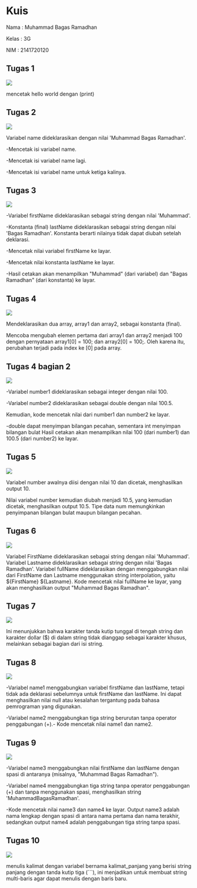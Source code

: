 
# Kuis

Nama : Muhammad Bagas Ramadhan

Kelas : 3G

NIM : 2141720120


## Tugas 1
![](ss/tugas1.png)

mencetak hello world dengan (print)

## Tugas 2
![](ss/tugas2.png)

Variabel name dideklarasikan dengan nilai 'Muhammad Bagas Ramadhan'.

-Mencetak isi variabel name.

-Mencetak isi variabel name lagi.

-Mencetak isi variabel name untuk ketiga kalinya.

## Tugas 3
![](ss/tugas3.png)

-Variabel firstName dideklarasikan sebagai string dengan nilai 'Muhammad'.

-Konstanta (final) lastName dideklarasikan sebagai string dengan nilai 'Bagas Ramadhan'. Konstanta berarti nilainya tidak dapat diubah setelah deklarasi.

-Mencetak nilai variabel firstName ke layar.

-Mencetak nilai konstanta lastName ke layar.

-Hasil cetakan akan menampilkan "Muhammad" (dari variabel) dan "Bagas Ramadhan" (dari konstanta) ke layar.

## Tugas 4
![](ss/tugas4.png) 

Mendeklarasikan dua array, array1 dan array2, sebagai konstanta (final).

Mencoba mengubah elemen pertama dari array1 dan array2 menjadi 100 dengan pernyataan array1[0] = 100; dan array2[0] = 100;.
Oleh karena itu, perubahan terjadi pada index ke [0] pada array.

## Tugas 4 bagian 2
![](ss/tugas4bagian2.png) 

-Variabel number1 dideklarasikan sebagai integer dengan nilai 100.

-Variabel number2 dideklarasikan sebagai double dengan nilai 100.5. 

Kemudian, kode mencetak nilai dari number1 dan number2 ke layar.

-double dapat menyimpan bilangan pecahan, sementara int menyimpan bilangan bulat
Hasil cetakan akan menampilkan nilai 100 (dari number1) dan 100.5 (dari number2) ke layar.

## Tugas 5
![](ss/tugas5.png) 

Variabel number awalnya diisi dengan nilai 10 dan dicetak, menghasilkan output 10.

Nilai variabel number kemudian diubah menjadi 10.5, yang kemudian dicetak, menghasilkan output 10.5. 
Tipe data num memungkinkan penyimpanan bilangan bulat maupun bilangan pecahan.

## Tugas 6
![](ss/tugas6.png) 

Variabel FirstName dideklarasikan sebagai string dengan nilai 'Muhammad'.
Variabel Lastname dideklarasikan sebagai string dengan nilai 'Bagas Ramadhan'.
Variabel fullName dideklarasikan dengan menggabungkan nilai dari FirstName dan Lastname menggunakan string interpolation, yaitu ${FirstName} ${Lastname}.
Kode mencetak nilai fullName ke layar, yang akan menghasilkan output "Muhammad Bagas Ramadhan".

## Tugas 7
![](ss/tugas7.png) 

Ini menunjukkan bahwa karakter tanda kutip tunggal di tengah string dan karakter dollar ($) di dalam string tidak dianggap sebagai karakter khusus, melainkan sebagai bagian dari isi string.

## Tugas 8
![](ss/tugas8.png)

-Variabel name1 menggabungkan variabel firstName dan lastName, tetapi tidak ada deklarasi sebelumnya untuk firstName dan lastName. Ini dapat menghasilkan nilai null atau kesalahan tergantung pada bahasa pemrograman yang digunakan.

-Variabel name2 menggabungkan tiga string berurutan tanpa operator penggabungan (+).-
Kode mencetak nilai name1 dan name2.

## Tugas 9
![](ss/tugas9.png)

-Variabel name3 menggabungkan nilai firstName dan lastName dengan spasi di antaranya (misalnya, "Muhammad Bagas Ramadhan").

-Variabel name4 menggabungkan tiga string tanpa operator penggabungan (+) dan tanpa menggunakan spasi, menghasilkan string 'MuhammadBagasRamadhan'.

-Kode mencetak nilai name3 dan name4 ke layar. Output name3 adalah nama lengkap dengan spasi di antara nama pertama dan nama terakhir, sedangkan output name4 adalah penggabungan tiga string tanpa spasi.

## Tugas 10
![](ss/tugas10.png)

menulis kalimat dengan variabel bernama kalimat_panjang yang berisi string panjang dengan tanda kutip tiga (```), ini menjadikan untuk membuat string multi-baris agar dapat menulis dengan baris baru.















